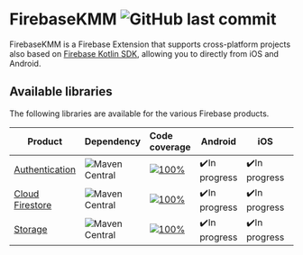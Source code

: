 <h1 align="left">FirebaseKMM <img alt="GitHub last commit" src="https://img.shields.io/github/last-commit/estivensh4/FirebaseKMM?style=flat-square"></h1>

FirebaseKMM is a Firebase Extension that supports cross-platform projects also based on <a href="https://github.com/GitLiveApp/firebase-kotlin-sdk">Firebase Kotlin SDK</a>, allowing you to directly from iOS and Android.

## Available libraries

The following libraries are available for the various Firebase products.

| Product	                                                      | Dependency                                                                                                                       | Code coverage                                                                                                                                                            | Android       | iOS           | Js           |
|---------------------------------------------------------------|:---------------------------------------------------------------------------------------------------------------------------------|:-------------------------------------------------------------------------------------------------------------------------------------------------------------------------|---------------|---------------|--------------|
| [Authentication](https://firebase.google.com/docs/auth)       | <img alt="Maven Central" src="https://img.shields.io/maven-central/v/io.github.estivensh4/firebase-auth?versionPrefix=0.2">      | [![100%](https://img.shields.io/badge/-0%25-lightgrey?style=flat-square)](/firebase-auth/src/commonMain/kotlin/com/estiven/firebase_auth/FirebaseAuth.kt)                | ✔️In progress | ✔️In progress | ❌Unavailable |
| [Cloud Firestore](https://firebase.google.com/docs/firestore) | <img alt="Maven Central" src="https://img.shields.io/maven-central/v/io.github.estivensh4/firebase-firestore?versionPrefix=0.2"> | [![100%](https://img.shields.io/badge/-0%25-lightgrey?style=flat-square)](/firebase-firestore/src/commonMain/kotlin/com/estiven/firebase_firestore/FirebaseFirestore.kt) | ✔️In progress | ✔️In progress | ❌Unavailable |
| [Storage](https://firebase.google.com/docs/storage)           | <img alt="Maven Central" src="https://img.shields.io/maven-central/v/io.github.estivensh4/firebase-storage?versionPrefix=0.2">   | [![100%](https://img.shields.io/badge/-0%25-lightgrey?style=flat-square)](/firebase-storage/src/commonMain/kotlin/com/estiven/firebase_storage/FirebaseStorage.kt)       | ✔️In progress | ✔️In progress | ❌Unavailable |